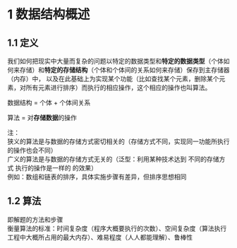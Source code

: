 # 1	数据结构概述
## 1.1 定义
我们如何把现实中大量而复杂的问题以特定的数据类型和**特定的数据类型**（个体如何来存储）和**特定的存储结构**（个体和个体间的关系如何来存储）保存到主存储器（内存）中，
以及在此基础上为实现某个功能（比如查找某个元素，删除某个元素，对所有元素进行排序）而执行的相应操作，这个相应的操作也叫算法。  

数据结构 = 个体 + 个体间关系  

算法 = 对**存储数据**的操作   

注：  
狭义的算法是与数据的存储方式密切相关的（存储方式不同，实现同一功能所执行的操作也会不同）  
广义的算法是与数据的存储方式无关的（泛型：利用某种技术达到 不同的存储方式 执行的操作是一样的 的效果）  
例如：数组和链表的排序，具体实施步骤有差异，但排序思想相同


## 1.2 算法
即解题的方法和步骤  
衡量算法的标准：时间复杂度（程序大概要执行的次数）、空间复杂度（算法执行工程中大概所占用的最大内存）、难易程度（人人都能理解）、鲁棒性
